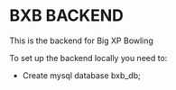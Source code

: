 # BXB BACKEND

This is the backend for Big XP Bowling

To set up the backend locally you need to:

- Create mysql database bxb_db;
